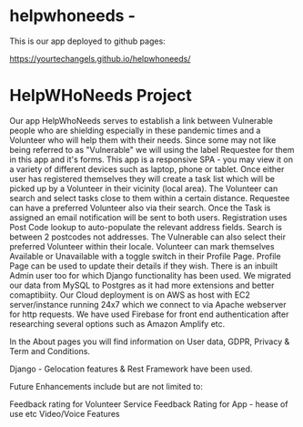 # helpwhoneeds -

This is our app deployed to github pages:

https://yourtechangels.github.io/helpwhoneeds/

# HelpWHoNeeds Project

Our app HelpWhoNeeds serves to establish a link between Vulnerable people who are shielding especially in these pandemic times and a Volunteer who will help them with 
their needs. Since some may not like being referred to as "Vulnerable" we will using the label Requestee for them in this app and it's forms.
This app is a responsive SPA - you may view it on a variety of different devices such as laptop, phone or tablet. Once either user has registered themselves they will 
create a task list which will be picked up by a Volunteer in their vicinity (local area). The Volunteer can search and select tasks close to them within a certain distance. Requestee can have a preferred Volunteer also via their search. Once the Task is assigned an email notification will be sent to both users.
Registration uses Post Code lookup to auto-populate the relevant address fields. Search is between 2 postcodes not addresses. The Vulnerable can also select their preferred Volunteer within their locale.
Volunteer can mark themselves Available or Unavailable with a toggle switch in their Profile Page. Profile Page can be used to update their details if they wish.
There is an inbuilt Admin user too for which Django functionality has been used.
We migrated our data from MySQL to Postgres as it had more extensions and better comaptibiity.
Our Cloud deployment is on AWS as host with EC2 server/instance running 24x7 which we connect to via Apache webserver for http requests.
We have used Firebase for front end authentication after researching several options such as Amazon Amplify etc. 

In the About pages you will find information on User data, GDPR, Privacy & Term and Conditions.

Django - Gelocation features & Rest Framework have been used.

Future Enhancements include but are not limited to:

Feedback rating for Volunteer Service
Feedback Rating for App - hease of use etc
Video/Voice Features
